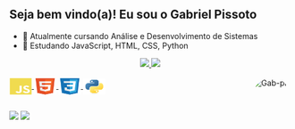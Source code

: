 ## Seja bem vindo(a)! Eu sou o Gabriel Pissoto


- 🔭 Atualmente cursando Análise e Desenvolvimento de Sistemas
- 🌱 Estudando JavaScript, HTML, CSS, Python


<div align="center">
  <a href="https://github.com/gabrielGO1">
  <img height="180em" src="https://github-readme-stats.vercel.app/api?username=gabrielGO1&show_icons=true&theme=dark&include_all_commits=true&count_private=true"/>
  <img height="180em" src="https://github-readme-stats.vercel.app/api/top-langs/?username=gabrielGO1&layout=compact&langs_count=7&theme=dark"/>
</div>
  
  <div style="display: inline_block"><br>
  <img align="center" alt="Gab-Js" height="30" width="40" src="https://raw.githubusercontent.com/devicons/devicon/master/icons/javascript/javascript-plain.svg">
  <img align="center" alt="Gab-HTML" height="30" width="40" src="https://raw.githubusercontent.com/devicons/devicon/master/icons/html5/html5-original.svg">
  <img align="center" alt="Gab-CSS" height="30" width="40" src="https://raw.githubusercontent.com/devicons/devicon/master/icons/css3/css3-original.svg">
  <img align="center" alt="Gab-Python" height="30" width="40" src="https://raw.githubusercontent.com/devicons/devicon/master/icons/python/python-original.svg">
  <img align="right" alt="Gab-pic" height="150" style="border-radius:50px;" 
</div>
  
 ##
  
 <div>
  <a href="https://www.instagram.com/gabrielpissoto/" target="_blank"><img src="https://img.shields.io/badge/-Instagram-%23E4405F?style=for-the-badge&logo=instagram&logoColor=white" target="_blank"></a>
  <a href="https://www.linkedin.com/in/gabriel-pissoto-de-freitas-935b3a1a3/" target="_blank"><img src="https://img.shields.io/badge/-LinkedIn-%230077B5?style=for-the-badge&logo=linkedin&logoColor=white" target="_blank"></a> 
 <div>
   
